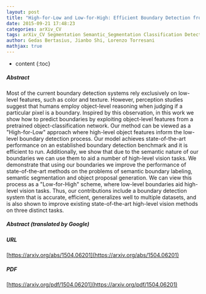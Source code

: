 ```yaml
---
layout: post
title: "High-for-Low and Low-for-High: Efficient Boundary Detection from Deep Object Features and its Applications to High-Level Vision"
date: 2015-09-21 17:48:23
categories: arXiv_CV
tags: arXiv_CV Segmentation Semantic_Segmentation Classification Detection
author: Gedas Bertasius, Jianbo Shi, Lorenzo Torresani
mathjax: true
---
```


* content
{:toc}

##### Abstract
Most of the current boundary detection systems rely exclusively on low-level features, such as color and texture. However, perception studies suggest that humans employ object-level reasoning when judging if a particular pixel is a boundary. Inspired by this observation, in this work we show how to predict boundaries by exploiting object-level features from a pretrained object-classification network. Our method can be viewed as a "High-for-Low" approach where high-level object features inform the low-level boundary detection process. Our model achieves state-of-the-art performance on an established boundary detection benchmark and it is efficient to run. Additionally, we show that due to the semantic nature of our boundaries we can use them to aid a number of high-level vision tasks. We demonstrate that using our boundaries we improve the performance of state-of-the-art methods on the problems of semantic boundary labeling, semantic segmentation and object proposal generation. We can view this process as a "Low-for-High" scheme, where low-level boundaries aid high-level vision tasks. Thus, our contributions include a boundary detection system that is accurate, efficient, generalizes well to multiple datasets, and is also shown to improve existing state-of-the-art high-level vision methods on three distinct tasks.

##### Abstract (translated by Google)


##### URL
[https://arxiv.org/abs/1504.06201](https://arxiv.org/abs/1504.06201)

##### PDF
[https://arxiv.org/pdf/1504.06201](https://arxiv.org/pdf/1504.06201)

